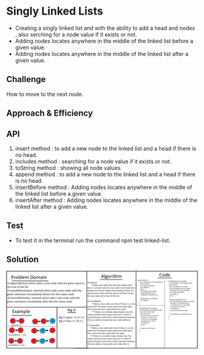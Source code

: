 # Singly Linked Lists

* Creating a singly linked list and with the ability to add a head and nodes , also serching for a node value if it exists or not.
* Adding nodes locates anywhere in the middle of the linked list before a given value.
* Adding nodes locates anywhere in the middle of the linked list after a given value.
## Challenge

How to move to the next node.


## Approach & Efficiency
<!-- What approach did you take? Why? What is the Big O space/time for this approach? -->

## API
<!-- Embedded whiteboard image -->
1) insert method : to add a new node to the linked list and a head if there is no head.
2) includes method : searching for a node value if it exists or not.
3) toString method : showing all node values. 
4) append method : to add a new node to the linked list and a head if there is no head.
5) insertBefore method : Adding nodes locates anywhere in the middle of the linked list before a given value.
6) insertAfter method : Adding nodes locates anywhere in the middle of the linked list after a given value.
## Test 
* To test it in the terminal run the command npm test linked-list.
## Solution
![uml](/assets/ll-insertions.png)